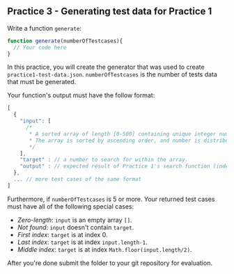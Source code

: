 ## Practice 3 - Generating test data for Practice 1

Write a function `generate`:

```javascript
function generate(numberOfTestcases){
  // Your code here
}
```

In this practice, you will create the generator that was used to create `practice1-test-data.json`. `numberOfTestcases` is the number of tests data that must be generated.

Your function's output must have the follow format:

```javascript
[
  {
    "input": [
      /*
       * A sorted array of length [0-500] containing unique integer numbers ranging from -10000 to 10000.
       * The array is sorted by ascending order, and number is distributed uniformly.
       */
    ],
    "target" : // a number to search for within the array.
    "output" : // expected result of Practice 1's search function (index of target within input)
  },
  ... // more test cases of the same format
]
```

Furthermore, if `numberOfTestcases` is 5 or more. Your returned test cases must have all of the following special cases:

 - *Zero-length*: `input` is an empty array `[]`.
 - *Not found*: `input` doesn't contain `target`.
 - *First index*: `target` is at index 0.
 - *Last index*: `target` is at index `input.length-1`.
 - *Middle index*: `target` is at index `Math.floor(input.length/2)`.

After you're done submit the folder to your git repository for evaluation.
